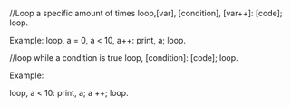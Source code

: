 //Loop a specific amount of times
loop,[var], [condition], [var++]:
  [code];
loop.

Example:
loop, a = 0, a < 10, a++:
  print, a;
loop.

//loop while a condition is true
loop, [condition]:
  [code];
loop.

Example:

loop, a < 10:
  print, a;
  a ++;
loop.
